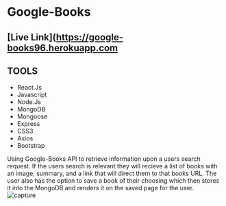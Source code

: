 # Google-Books 
## [Live Link](https://google-books96.herokuapp.com

## TOOLS
- React.Js
- Javascript
- Node.Js
- MongoDB
- Mongoose
- Express
- CSS3
- Axios
- Bootstrap

Using Google-Books API to retrieve information upon a users search request. 
If the users search is relevant they will recieve a list of books with an image, summary, and a link that will direct them to that
books URL. The user also has the option to save a book of their choosing which then stores it into the MongoDB and renders it on the 
saved page for the user. 
![capture](https://user-images.githubusercontent.com/40511023/51288363-860ea500-19c1-11e9-8375-56128b59016a.PNG)
